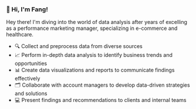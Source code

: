 ### 👋 Hi, I'm Fang!

Hey there! I'm diving into the world of data analysis after years of excelling as a performance marketing manager, specializing in e-commerce and healthcare.

- 🔍 Collect and preprocess data from diverse sources
- 📈 Perform in-depth data analysis to identify business trends and opportunities
- 📊 Create data visualizations and reports to communicate findings effectively
- 🗂 Collaborate with account managers to develop data-driven strategies and solutions
- 💻 Present findings and recommendations to clients and internal teams
